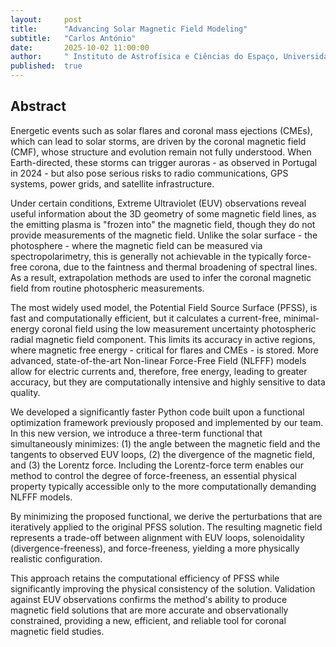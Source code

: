 ```yaml
---
layout:     post
title:      "Advancing Solar Magnetic Field Modeling"
subtitle:   "Carlos António"
date:       2025-10-02 11:00:00
author:     " Instituto de Astrofísica e Ciências do Espaço, Universidade de Coimbra, Portugal"
published:  true
---
```


## Abstract
Energetic events such as solar flares and coronal mass ejections (CMEs), which can lead to solar storms, are driven by the coronal magnetic field (CMF), whose structure and evolution remain not fully understood. When Earth-directed, these storms can trigger auroras - as observed in Portugal in 2024 - but also pose serious risks to radio communications, GPS systems, power grids, and satellite infrastructure.

Under certain conditions, Extreme Ultraviolet (EUV) observations reveal useful information about the 3D geometry of some magnetic field lines, as the emitting plasma is "frozen into" the magnetic field, though they do not provide measurements of the magnetic field. Unlike the solar surface - the photosphere - where the magnetic field can be measured via spectropolarimetry, this is generally not achievable in the typically force-free corona, due to the faintness and thermal broadening of spectral lines. As a result, extrapolation methods are used to infer the coronal magnetic field from routine photospheric measurements.

The most widely used model, the Potential Field Source Surface (PFSS), is fast and computationally efficient, but it calculates a current-free, minimal-energy coronal field using the low measurement uncertainty photospheric radial magnetic field component. This limits its accuracy in active regions, where magnetic free energy - critical for flares and CMEs - is stored. More advanced, state-of-the-art Non-linear Force-Free Field (NLFFF) models allow for electric currents and, therefore, free energy, leading to greater accuracy, but they are computationally intensive and highly sensitive to data quality.

We developed a significantly faster Python code built upon a functional optimization framework previously proposed and implemented by our team. In this new version, we introduce a three-term functional that simultaneously minimizes: (1) the angle between the magnetic field and the tangents to observed EUV loops, (2) the divergence of the magnetic field, and (3) the Lorentz force. Including the Lorentz-force term enables our method to control the degree of force-freeness, an essential physical property typically accessible only to the more computationally demanding NLFFF models.

By minimizing the proposed functional, we derive the perturbations that are iteratively applied to the original PFSS solution. The resulting magnetic field represents a trade-off between alignment with EUV loops, solenoidality (divergence-freeness), and force-freeness, yielding a more physically realistic configuration.

This approach retains the computational efficiency of PFSS while significantly improving the physical consistency of the solution. Validation against EUV observations confirms the method's ability to produce magnetic field solutions that are more accurate and observationally constrained, providing a new, efficient, and reliable tool for coronal magnetic field studies.

